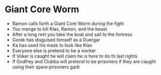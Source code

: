 # Giant Core Worm

* Ramon calls forth a Giant Core Worm during the fight
* You mange to kill Klax, Ramon, and the beast
* After a long rest you take the boat and sail to the fortress
* Gorek has disguised himself as a Duergar
* Ka has used his mask to look like Klax
* Everyone else is pretend to be a worker
* If Voker is caught he will claim he is here to do th last rights
* If Godfrey and Clubba will pretend to be prisoners if they are caught using their spare prisoners garb 